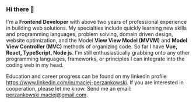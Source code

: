 ### Hi there 👋

I'm a **Frontend Developer** with above two years of professional experience in building web solutions.
My specialties include quickly learning new skills and programming languages, problem solving, domain driven design, website optimization, and the Model **View View Model (MVVM)** and **Model View Controller (MVC)** methods of organizing code. So far I have **Vue, React, TypeScript, Node js**. I'm still enthusiastically grabbing onto any other programming languages, frameworks, or principles I can integrate into the coding web in my head.

Education and career progress can be found on my linkedin profile https://www.linkedin.com/in/maciej-perzankowski. If you are interested in cooperation, please let me know. Send me an email: perzankowski.maciej@gmail.com.
